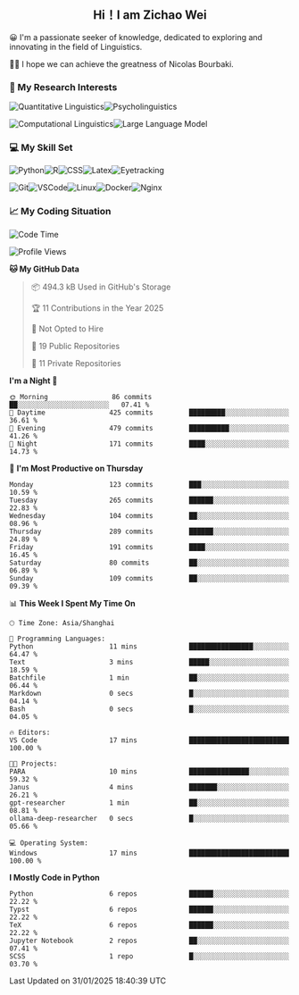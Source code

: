 

## <div align="center">Hi！I am Zichao Wei</div>

😀 I'm a passionate seeker of knowledge, dedicated to exploring and innovating in the field of Linguistics.

🙋‍♂️ I hope we can achieve the greatness of Nicolas Bourbaki.

### 🔬 My Research Interests

![Quantitative Linguistics](https://img.shields.io/badge/Quantitative%20Linguistics-%230072CC.svg?&style=for-the-badge&logo=appveyor&logoColor=white)![Psycholinguistics](https://img.shields.io/badge/Psycholinguistics-%2301a3a1.svg?&style=for-the-badge&logo=AWS%20Amplify&logoColor=white)

![Computational Linguistics](https://img.shields.io/badge/Computational%20Linguistics-%231877F2.svg?&style=for-the-badge&logo=Markdown&logoColor=white)![Large Language Model](https://img.shields.io/badge/Large%20Language%20Model-%23F76300.svg?&style=for-the-badge&logo=Android&logoColor=white)

### 💻 My Skill Set

![Python](https://img.shields.io/badge/Python-%2314354C.svg?style=for-the-badge&logo=python&logoColor=white&color=2AB3E3)![R](https://img.shields.io/badge/-R-276DC3?style=for-the-badge&logo=r&logoColor=white)![CSS](https://img.shields.io/badge/-CSS-1572B6?style=for-the-badge&logo=css3&logoColor=white)![Latex](https://img.shields.io/badge/-Latex-008080?style=for-the-badge&logo=latex&logoColor=white)![Eyetracking](https://img.shields.io/badge/Eyetracking-%230078D6?style=for-the-badge&logo=SearXNG&logoColor=#3050FF)

![Git](https://img.shields.io/badge/-Git-F05032?style=for-the-badge&logo=git&logoColor=white)![VSCode](https://img.shields.io/badge/-VSCode-007ACC?style=for-the-badge&logo=visual-studio-code&logoColor=white)![Linux](https://img.shields.io/badge/-Linux-FCC624?style=for-the-badge&logo=linux&logoColor=black)![Docker](https://img.shields.io/badge/-Docker-2496ED?style=for-the-badge&logo=docker&logoColor=white)![Nginx](https://img.shields.io/badge/-Nginx-009639?style=for-the-badge&logo=nginx&logoColor=white)

### 📈 My Coding Situation

<!--START_SECTION:waka-->
![Code Time](http://img.shields.io/badge/Code%20Time-415%20hrs%2055%20mins-blue)

![Profile Views](http://img.shields.io/badge/Profile%20Views-0-blue)

**🐱 My GitHub Data** 

> 📦 494.3 kB Used in GitHub's Storage 
 > 
> 🏆 11 Contributions in the Year 2025
 > 
> 🚫 Not Opted to Hire
 > 
> 📜 19 Public Repositories 
 > 
> 🔑 11 Private Repositories 
 > 
**I'm a Night 🦉** 

```text
🌞 Morning                86 commits          ██░░░░░░░░░░░░░░░░░░░░░░░   07.41 % 
🌆 Daytime                425 commits         █████████░░░░░░░░░░░░░░░░   36.61 % 
🌃 Evening                479 commits         ██████████░░░░░░░░░░░░░░░   41.26 % 
🌙 Night                  171 commits         ████░░░░░░░░░░░░░░░░░░░░░   14.73 % 
```
📅 **I'm Most Productive on Thursday** 

```text
Monday                   123 commits         ███░░░░░░░░░░░░░░░░░░░░░░   10.59 % 
Tuesday                  265 commits         ██████░░░░░░░░░░░░░░░░░░░   22.83 % 
Wednesday                104 commits         ██░░░░░░░░░░░░░░░░░░░░░░░   08.96 % 
Thursday                 289 commits         ██████░░░░░░░░░░░░░░░░░░░   24.89 % 
Friday                   191 commits         ████░░░░░░░░░░░░░░░░░░░░░   16.45 % 
Saturday                 80 commits          ██░░░░░░░░░░░░░░░░░░░░░░░   06.89 % 
Sunday                   109 commits         ██░░░░░░░░░░░░░░░░░░░░░░░   09.39 % 
```


📊 **This Week I Spent My Time On** 

```text
🕑︎ Time Zone: Asia/Shanghai

💬 Programming Languages: 
Python                   11 mins             ████████████████░░░░░░░░░   64.47 % 
Text                     3 mins              █████░░░░░░░░░░░░░░░░░░░░   18.59 % 
Batchfile                1 min               ██░░░░░░░░░░░░░░░░░░░░░░░   06.44 % 
Markdown                 0 secs              █░░░░░░░░░░░░░░░░░░░░░░░░   04.14 % 
Bash                     0 secs              █░░░░░░░░░░░░░░░░░░░░░░░░   04.05 % 

🔥 Editors: 
VS Code                  17 mins             █████████████████████████   100.00 % 

🐱‍💻 Projects: 
PARA                     10 mins             ███████████████░░░░░░░░░░   59.32 % 
Janus                    4 mins              ███████░░░░░░░░░░░░░░░░░░   26.21 % 
gpt-researcher           1 min               ██░░░░░░░░░░░░░░░░░░░░░░░   08.81 % 
ollama-deep-researcher   0 secs              █░░░░░░░░░░░░░░░░░░░░░░░░   05.66 % 

💻 Operating System: 
Windows                  17 mins             █████████████████████████   100.00 % 
```

**I Mostly Code in Python** 

```text
Python                   6 repos             ██████░░░░░░░░░░░░░░░░░░░   22.22 % 
Typst                    6 repos             ██████░░░░░░░░░░░░░░░░░░░   22.22 % 
TeX                      6 repos             ██████░░░░░░░░░░░░░░░░░░░   22.22 % 
Jupyter Notebook         2 repos             ██░░░░░░░░░░░░░░░░░░░░░░░   07.41 % 
SCSS                     1 repo              █░░░░░░░░░░░░░░░░░░░░░░░░   03.70 % 
```




 Last Updated on 31/01/2025 18:40:39 UTC
<!--END_SECTION:waka-->
